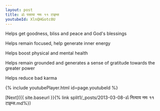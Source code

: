 ```yaml
---
layout: post
title: ॐ पसाया नमः ११ टाइम्स
youtubeId: XlnQHGotc0U
---
```

 
 
Helps get goodness, bliss and peace and God's blessings
 
Helps remain focused, help generate inner energy 
 
Helps boost physical and mental health 
 
Helps remain grounded and generates a sense of gratitude towards the greater power 
 
Helps reduce bad karma
 
 
 
 


{% include youtubePlayer.html id=page.youtubeId %}
 
[Next]({{ site.baseurl }}{% link  split1/_posts/2013-03-08-ॐ नित्याय नमः ११ टाइम्स.md%})
 

